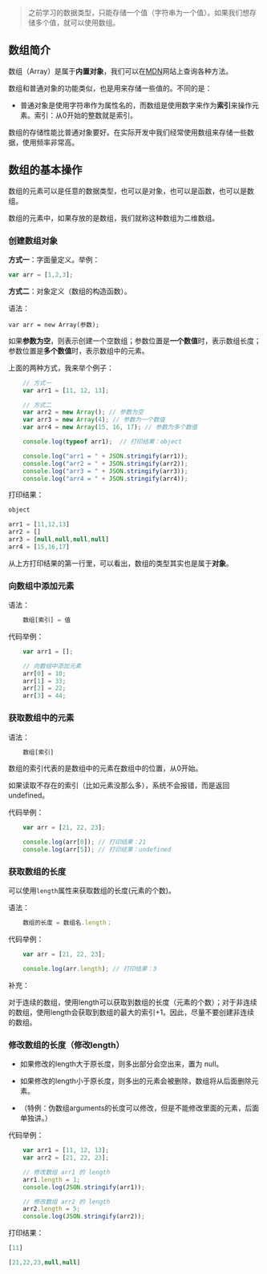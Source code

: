 

> 之前学习的数据类型，只能存储一个值（字符串为一个值）。如果我们想存储多个值，就可以使用数组。

## 数组简介

数组（Array）是属于**内置对象**，我们可以在[MDN](https://developer.mozilla.org/zh-CN/)网站上查询各种方法。

数组和普通对象的功能类似，也是用来存储一些值的。不同的是：

- 普通对象是使用字符串作为属性名的，而数组是使用数字来作为**索引**来操作元素。索引：从0开始的整数就是索引。

数组的存储性能比普通对象要好。在实际开发中我们经常使用数组来存储一些数据，使用频率非常高。

## 数组的基本操作

数组的元素可以是任意的数据类型，也可以是对象，也可以是函数，也可以是数组。

数组的元素中，如果存放的是数组，我们就称这种数组为二维数组。

### 创建数组对象

**方式一**：字面量定义。举例：

```javascript
var arr = [1,2,3];
```

**方式二**：对象定义（数组的构造函数）。

语法：

```
var arr = new Array(参数);
```

如果**参数为空**，则表示创建一个空数组；参数位置是**一个数值**时，表示数组长度；参数位置是**多个数值**时，表示数组中的元素。

上面的两种方式，我来举个例子：


```javascript
    // 方式一
    var arr1 = [11, 12, 13];

    // 方式二
    var arr2 = new Array(); // 参数为空
    var arr3 = new Array(4); // 参数为一个数值
    var arr4 = new Array(15, 16, 17); // 参数为多个数值

    console.log(typeof arr1);  // 打印结果：object

    console.log("arr1 = " + JSON.stringify(arr1));
    console.log("arr2 = " + JSON.stringify(arr2));
    console.log("arr3 = " + JSON.stringify(arr3));
    console.log("arr4 = " + JSON.stringify(arr4));
```


打印结果：

```javascript
object

arr1 = [11,12,13]
arr2 = []
arr3 = [null,null,null,null]
arr4 = [15,16,17]
```

从上方打印结果的第一行里，可以看出，数组的类型其实也是属于**对象**。

### 向数组中添加元素

语法：

```javascript
    数组[索引] = 值
```

代码举例：

```javascript
    var arr1 = [];

    // 向数组中添加元素
    arr[0] = 10;
    arr[1] = 33;
    arr[2] = 22;
    arr[3] = 44;
```

### 获取数组中的元素

语法：

```javascript
    数组[索引]
```

数组的索引代表的是数组中的元素在数组中的位置，从0开始。

如果读取不存在的索引（比如元素没那么多），系统不会报错，而是返回undefined。

代码举例：

```javascript
    var arr = [21, 22, 23];

    console.log(arr[0]); // 打印结果：21
    console.log(arr[5]); // 打印结果：undefined
```

### 获取数组的长度

可以使用`length`属性来获取数组的长度(元素的个数)。

语法：

```javascript
    数组的长度 = 数组名.length；
```

代码举例：

```javascript
    var arr = [21, 22, 23];

    console.log(arr.length); // 打印结果：3
```

补充：

对于连续的数组，使用length可以获取到数组的长度（元素的个数）；对于非连续的数组，使用length会获取到数组的最大的索引+1。因此，尽量不要创建非连续的数组。

### 修改数组的长度（修改length）

- 如果修改的length大于原长度，则多出部分会空出来，置为 null。

- 如果修改的length小于原长度，则多出的元素会被删除，数组将从后面删除元素。

- （特例：伪数组arguments的长度可以修改，但是不能修改里面的元素，后面单独讲。）

代码举例：

```javascript
    var arr1 = [11, 12, 13];
    var arr2 = [21, 22, 23];

    // 修改数组 arr1 的 length
    arr1.length = 1;
    console.log(JSON.stringify(arr1));

    // 修改数组 arr2 的 length
    arr2.length = 5;
    console.log(JSON.stringify(arr2));
```

打印结果：

```javascript
[11]

[21,22,23,null,null]
```


